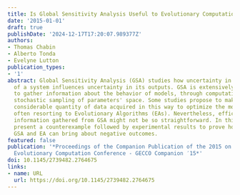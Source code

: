 ```yaml
---
title: Is Global Sensitivity Analysis Useful to Evolutionary Computation?
date: '2015-01-01'
draft: true
publishDate: '2024-12-17T17:20:07.989377Z'
authors:
- Thomas Chabin
- Alberto Tonda
- Evelyne Lutton
publication_types:
- '1'
abstract: Global Sensitivity Analysis (GSA) studies how uncertainty in the inputs
  of a system influences uncertainty in its outputs. GSA is extensively used by experts
  to gather information about the behavior of models, through computationally-intensive
  stochastic sampling of parameters' space. Some studies propose to make use of the
  considerable quantity of data acquired in this way to optimize the model parameters,
  often resorting to Evolutionary Algorithms (EAs). Nevertheless, efficiently exploiting
  information gathered from GSA might not be so straightforward. In this paper, we
  present a counterexample followed by experimental results to prove how naively combining
  GSA and EA can bring about negative outcomes.
featured: false
publication: '*Proceedings of the Companion Publication of the 2015 on Genetic and
  Evolutionary Computation Conference - GECCO Companion ′15*'
doi: 10.1145/2739482.2764675
links:
- name: URL
  url: https://doi.org/10.1145/2739482.2764675
---
```


